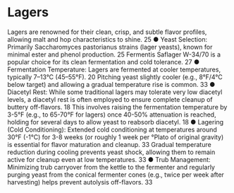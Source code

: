 # Lagers

Lagers are renowned for their clean, crisp, and subtle flavor profiles, allowing malt and
hop characteristics to shine.
25
● Yeast Selection: Primarily Saccharomyces pastorianus strains (lager yeasts),
known for minimal ester and phenol production.
25 Fermentis Saflager W-34/70 is a
popular choice for its clean fermentation and cold tolerance.
27
● Fermentation Temperature: Lagers are fermented at cooler temperatures,
typically 7–13°C (45–55°F).
20 Pitching yeast slightly cooler (e.g., 8°F/4°C below
target) and allowing a gradual temperature rise is common.
33
● Diacetyl Rest: While some traditional lagers may tolerate very low diacetyl levels,
a diacetyl rest is often employed to ensure complete cleanup of buttery
off-flavors.
18 This involves raising the fermentation temperature by 3-5°F (e.g., to
65-70°F for lagers) once 40-50% attenuation is reached, holding for several days
to allow yeast to reabsorb diacetyl.
18
● Lagering (Cold Conditioning): Extended cold conditioning at temperatures
around 30°F (-1°C) for 3-8 weeks (or roughly 1 week per °Plato of original gravity)
is essential for flavor maturation and cleanup.
33 Gradual temperature reduction
during cooling prevents yeast shock, allowing them to remain active for cleanup
even at low temperatures.
33
● Trub Management: Minimizing trub carryover from the kettle to the fermenter
and regularly purging yeast from the conical fermenter cones (e.g., twice per
week after harvesting) helps prevent autolysis off-flavors.
33
